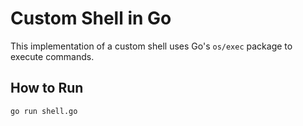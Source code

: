 # Custom Shell in Go

This implementation of a custom shell uses Go's `os/exec` package to execute commands.

## How to Run

```bash
go run shell.go
```
